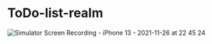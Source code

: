 # ToDo-list-realm
![Simulator Screen Recording - iPhone 13 - 2021-11-26 at 22 45 24](https://user-images.githubusercontent.com/45273279/143624757-9832a08a-7925-4ded-8c1e-42522649bc6c.gif)
